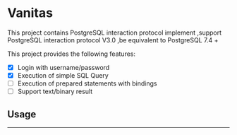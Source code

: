 # Vanitas

This project contains PostgreSQL interaction protocol implement
,support PostgreSQL interaction protocol V3.0 ,be equivalent to PostgreSQL 7.4 + 


This project provides the following features:

*[x] Login with username/password
*[x] Execution of simple SQL Query
*[ ] Execution of prepared statements with bindings 
*[ ] Support text/binary result

## Usage
----
